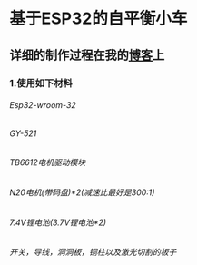 # 基于ESP32的自平衡小车
## 详细的制作过程在我的[博客](vincc.me)上
### 1.使用如下材料
###### Esp32-wroom-32
###### GY-521
###### TB6612电机驱动模块
###### N20电机(带码盘)*2(减速比最好是300:1)
###### 7.4V锂电池(3.7V锂电池*2)
###### 开关，导线，洞洞板，铜柱以及激光切割的板子
